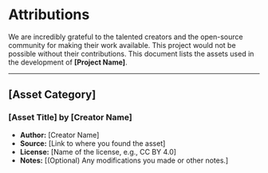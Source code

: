 # Attributions

We are incredibly grateful to the talented creators and the open-source community for making their work available. This project would not be possible without their contributions. This document lists the assets used in the development of **[Project Name]**.

---

## [Asset Category]

### [Asset Title] by [Creator Name]

- **Author:** [Creator Name]
- **Source:** [Link to where you found the asset]
- **License:** [Name of the license, e.g., CC BY 4.0]
- **Notes:** [(Optional) Any modifications you made or other notes.]
